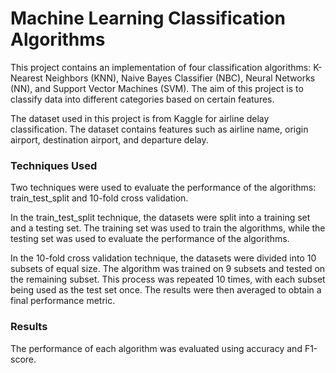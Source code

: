 # Machine Learning Classification Algorithms

This project contains an implementation of four classification algorithms: K-Nearest Neighbors (KNN), Naive Bayes Classifier (NBC), Neural Networks (NN), and Support Vector Machines (SVM). The aim of this project is to classify data into different categories based on certain features.

The dataset used in this project is from Kaggle for airline delay classification. The dataset contains features such as airline name, origin airport, destination airport, and departure delay.

### Techniques Used
Two techniques were used to evaluate the performance of the algorithms: train_test_split and 10-fold cross validation.

In the train_test_split technique, the datasets were split into a training set and a testing set. The training set was used to train the algorithms, while the testing set was used to evaluate the performance of the algorithms.

In the 10-fold cross validation technique, the datasets were divided into 10 subsets of equal size. The algorithm was trained on 9 subsets and tested on the remaining subset. This process was repeated 10 times, with each subset being used as the test set once. The results were then averaged to obtain a final performance metric.

### Results
The performance of each algorithm was evaluated using accuracy and F1-score.